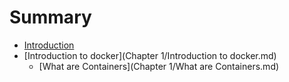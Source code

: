 # Summary

* [Introduction](README.md)
* [Introduction to docker](Chapter 1/Introduction to docker.md)
   * [What are Containers](Chapter 1/What are Containers.md)

